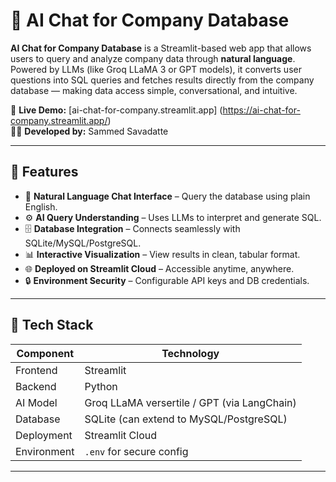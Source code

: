 # 🧠 AI Chat for Company Database

**AI Chat for Company Database** is a Streamlit-based web app that allows users to query and analyze company data through **natural language**.  
Powered by LLMs (like Groq LLaMA 3 or GPT models), it converts user questions into SQL queries and fetches results directly from the company database — making data access simple, conversational, and intuitive.

🔗 **Live Demo:** [ai-chat-for-company.streamlit.app] (https://ai-chat-for-company.streamlit.app/)  
👨‍💻 **Developed by:** Sammed Savadatte

---

## 🚀 Features
- 💬 **Natural Language Chat Interface** – Query the database using plain English.
- ⚙️ **AI Query Understanding** – Uses LLMs to interpret and generate SQL.
- 🗄️ **Database Integration** – Connects seamlessly with SQLite/MySQL/PostgreSQL.
- 📊 **Interactive Visualization** – View results in clean, tabular format.
- 🌐 **Deployed on Streamlit Cloud** – Accessible anytime, anywhere.
- 🔒 **Environment Security** – Configurable API keys and DB credentials.

---

## 🧩 Tech Stack
| Component | Technology |
|------------|-------------|
| Frontend | Streamlit |
| Backend | Python |
| AI Model | Groq LLaMA versertile  / GPT (via LangChain) |
| Database | SQLite (can extend to MySQL/PostgreSQL) |
| Deployment | Streamlit Cloud |
| Environment | `.env` for secure config |

---

